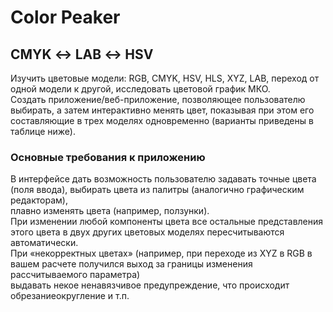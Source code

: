 # Color Peaker
## CMYK ↔ LAB ↔ HSV 

Изучить цветовые модели: RGB, CMYK, HSV, HLS, XYZ, LAB, переход от одной модели к другой, исследовать цветовой график МКО.
<br/> Создать приложение/веб-приложение, позволяющее пользователю  выбирать, а затем интерактивно менять цвет, показывая при этом его
<br/>составляющие в трех моделях одновременно (варианты приведены в таблице ниже).<br/>

### Основные требования к приложению 
В интерфейсе дать возможность пользователю задавать точные цвета (поля ввода), выбирать цвета из палитры (аналогично графическим редакторам),
<br/>плавно изменять цвета (например, ползунки).<br/>
При изменении любой компоненты цвета все остальные представления этого цвета в двух других цветовых моделях пересчитываются автоматически.<br/>
При «некорректных цветах» (например, при переходе из XYZ в RGB в вашем расчете получился выход за границы изменения рассчитываемого параметра)
<br/>выдавать некое ненавязчивое предупреждение, что происходит обрезаниеокругление и т.п.<br/>
